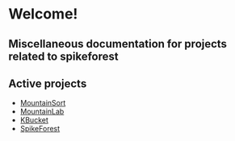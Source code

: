 # Welcome!

## Miscellaneous documentation for projects related to spikeforest

## Active projects

* [MountainSort](mountainsort.md)
* [MountainLab](mountainlab.md)
* [KBucket](kbucket.md)
* [SpikeForest](spikeforest.md)

